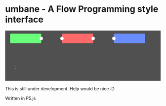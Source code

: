 # umbane - A Flow Programming style interface

![alt text](https://github.com/brent-shaw/umbane/blob/master/umbane.gif "Logo Title Text 1")

This is still under development. Help would be nice :D

Written in P5.js
